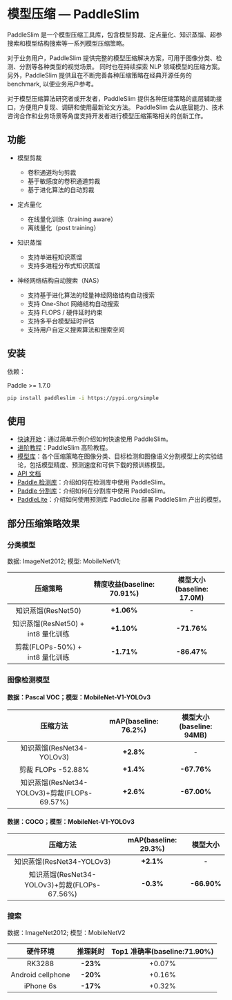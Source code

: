 # 模型压缩 — PaddleSlim

PaddleSlim 是一个模型压缩工具库，包含模型剪裁、定点量化、知识蒸馏、超参搜索和模型结构搜索等一系列模型压缩策略。

对于业务用户，PaddleSlim 提供完整的模型压缩解决方案，可用于图像分类、检测、分割等各种类型的视觉场景。
同时也在持续探索 NLP 领域模型的压缩方案。另外，PaddleSlim 提供且在不断完善各种压缩策略在经典开源任务的 benchmark,
以便业务用户参考。

对于模型压缩算法研究者或开发者，PaddleSlim 提供各种压缩策略的底层辅助接口，方便用户复现、调研和使用最新论文方法。
PaddleSlim 会从底层能力、技术咨询合作和业务场景等角度支持开发者进行模型压缩策略相关的创新工作。

## 功能

- 模型剪裁
  - 卷积通道均匀剪裁
  - 基于敏感度的卷积通道剪裁
  - 基于进化算法的自动剪裁

- 定点量化
  - 在线量化训练（training aware）
  - 离线量化（post training）

- 知识蒸馏
  - 支持单进程知识蒸馏
  - 支持多进程分布式知识蒸馏

- 神经网络结构自动搜索（NAS）
  - 支持基于进化算法的轻量神经网络结构自动搜索
  - 支持 One-Shot 网络结构自动搜索
  - 支持 FLOPS / 硬件延时约束
  - 支持多平台模型延时评估
  - 支持用户自定义搜索算法和搜索空间

## 安装

依赖：

Paddle >= 1.7.0

```bash
pip install paddleslim -i https://pypi.org/simple
```

## 使用

- [快速开始](https://paddleslim.readthedocs.io/zh_CN/develop/quick_start/index.html)：通过简单示例介绍如何快速使用 PaddleSlim。
- [进阶教程](https://paddleslim.readthedocs.io/zh_CN/develop/tutorials/index.html)：PaddleSlim 高阶教程。
- [模型库](https://paddleslim.readthedocs.io/zh_CN/develop/model_zoo.html)：各个压缩策略在图像分类、目标检测和图像语义分割模型上的实验结论，包括模型精度、预测速度和可供下载的预训练模型。
- [API 文档](https://paddleslim.readthedocs.io/zh_CN/develop/api_cn/index.html)
- [Paddle 检测库](https://github.com/PaddlePaddle/PaddleDetection/tree/master/slim)：介绍如何在检测库中使用 PaddleSlim。
- [Paddle 分割库](https://github.com/PaddlePaddle/PaddleSlim/tree/develop)：介绍如何在分割库中使用 PaddleSlim。
- [PaddleLite](https://paddlepaddle.github.io/Paddle-Lite/)：介绍如何使用预测库 PaddleLite 部署 PaddleSlim 产出的模型。

## 部分压缩策略效果

### 分类模型

数据: ImageNet2012; 模型: MobileNetV1;

|压缩策略 |精度收益(baseline: 70.91%) |模型大小(baseline: 17.0M)|
|:---:|:---:|:---:|
| 知识蒸馏(ResNet50)| **+1.06%** |-|
| 知识蒸馏(ResNet50) + int8 量化训练 |**+1.10%**| **-71.76%**|
| 剪裁(FLOPs-50%) + int8 量化训练|**-1.71%**|**-86.47%**|


### 图像检测模型

#### 数据：Pascal VOC；模型：MobileNet-V1-YOLOv3

|        压缩方法           | mAP(baseline: 76.2%)         | 模型大小(baseline: 94MB)      |
| :---------------------:   | :------------: | :------------:|
| 知识蒸馏(ResNet34-YOLOv3) | **+2.8%**      |       -       |
| 剪裁 FLOPs -52.88%        | **+1.4%**      | **-67.76%**   |
|知识蒸馏(ResNet34-YOLOv3)+剪裁(FLOPs-69.57%)| **+2.6%**|**-67.00%**|


#### 数据：COCO；模型：MobileNet-V1-YOLOv3

|        压缩方法           | mAP(baseline: 29.3%) | 模型大小|
| :---------------------:   | :------------: | :------:|
| 知识蒸馏(ResNet34-YOLOv3) |  **+2.1%**     |-|
| 知识蒸馏(ResNet34-YOLOv3)+剪裁(FLOPs-67.56%) | **-0.3%** | **-66.90%**|

### 搜索

数据：ImageNet2012; 模型：MobileNetV2

|硬件环境           | 推理耗时 | Top1 准确率(baseline:71.90%) |
|:---------------:|:---------:|:--------------------:|
| RK3288  | **-23%**    | +0.07%    |
| Android cellphone  | **-20%**    | +0.16% |
| iPhone 6s   | **-17%**    | +0.32%  |
